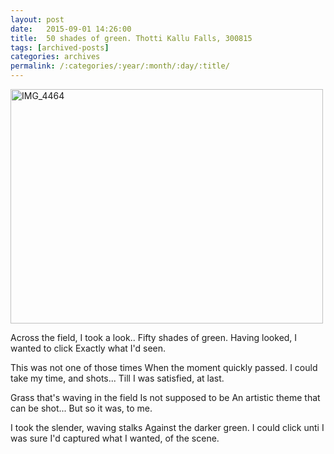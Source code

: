 ```yaml
---
layout: post
date:	2015-09-01 14:26:00
title:  50 shades of green. Thotti Kallu Falls, 300815
tags: [archived-posts]
categories: archives
permalink: /:categories/:year/:month/:day/:title/
---
```

<a data-flickr-embed="true" href="https://www.flickr.com/photos/86494503@N00/20826813840/in/album-72157657983411825/" title="IMG_4464"><img src="https://farm6.staticflickr.com/5633/20826813840_23e7ff680c.jpg" width="500" height="375" alt="IMG_4464"></a>

Across the field, I took a look..
Fifty shades of green.
Having looked, I wanted to click
Exactly what I'd seen.

This was not one of those times
When the moment quickly passed.
I could take my time, and shots...
Till I was satisfied, at last.

Grass that's waving in the field
Is not supposed to be
An artistic theme that can be shot...
But so it was, to me.

I took the slender, waving stalks
Against the darker green.
I could click unti I was sure
I'd captured what I wanted, of the scene.
